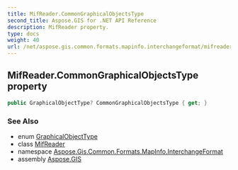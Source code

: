 ```yaml
---
title: MifReader.CommonGraphicalObjectsType
second_title: Aspose.GIS for .NET API Reference
description: MifReader property. 
type: docs
weight: 40
url: /net/aspose.gis.common.formats.mapinfo.interchangeformat/mifreader/commongraphicalobjectstype/
---
```

## MifReader.CommonGraphicalObjectsType property

```csharp
public GraphicalObjectType? CommonGraphicalObjectsType { get; }
```

### See Also

* enum [GraphicalObjectType](../../../aspose.gis.common.formats.mapinfo.graphicalobjects/graphicalobjecttype/)
* class [MifReader](../)
* namespace [Aspose.Gis.Common.Formats.MapInfo.InterchangeFormat](../../mifreader/)
* assembly [Aspose.GIS](../../../)


